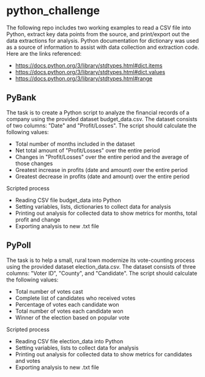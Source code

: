# python_challenge
The following repo includes two working examples to read a CSV file into Python, extract key data points from the source, and print/export out the data extractions for analysis. Python documentation for dictionary was used as a source of information to assist with data collection and extraction code. Here are the links referenced: 
  - https://docs.python.org/3/library/stdtypes.html#dict.items
  - https://docs.python.org/3/library/stdtypes.html#dict.values
  - https://docs.python.org/3/library/stdtypes.html#range

## PyBank
The task is to create a Python script to analyze the financial records of a company using the provided dataset budget_data.csv. The dataset consists of two columns: "Date" and "Profit/Losses". The script should calculate the following values:

 - Total number of months included in the dataset
 - Net total amount of "Profit/Losses" over the entire period
 - Changes in "Profit/Losses" over the entire period and the average of those changes
 - Greatest increase in profits (date and amount) over the entire period
 - Greatest decrease in profits (date and amount) over the entire period

Scripted process
  - Reading CSV file budget_data into Python
  - Setting variables, lists, dictionaries to collect data for analysis
  - Printing out analysis for collected data to show metrics for months, total profit and change
  - Exporting analysis to new .txt file
    
## PyPoll
The task is to help a small, rural town modernize its vote-counting process using the provided dataset election_data.csv. The dataset consists of three columns: "Voter ID", "County", and "Candidate". The script should calculate the following values:

 - Total number of votes cast
 - Complete list of candidates who received votes
 - Percentage of votes each candidate won
 - Total number of votes each candidate won
 - Winner of the election based on popular vote

Scripted process
  - Reading CSV file election_data into Python
  - Setting variables, lists to collect data for analysis
  - Printing out analysis for collected data to show metrics for candidates and votes
  - Exporting analysis to new .txt file
